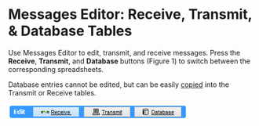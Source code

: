 # Messages Editor: Receive, Transmit, & Database Tables

Use Messages Editor to edit, transmit, and receive messages. Press the **Receive**, **Transmit**, and **Database** buttons (Figure 1) to switch between the corresponding spreadsheets.

Database entries cannot be edited, but can be easily [copied](messages-editor-right-click-menu.md) into the Transmit or Receive tables.

![Figure 1: Select the Receive, Transmit, or Database button to switch to that table in the Messages Editor.](../../../.gitbook/assets/spytxrxdatabase.gif)
